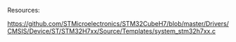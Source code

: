 Resources:

https://github.com/STMicroelectronics/STM32CubeH7/blob/master/Drivers/CMSIS/Device/ST/STM32H7xx/Source/Templates/system_stm32h7xx.c